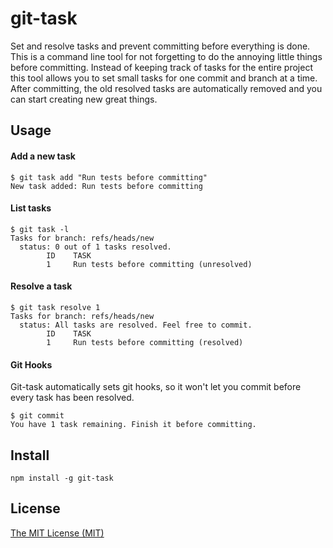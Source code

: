 # git-task
Set and resolve tasks and prevent committing before everything is done. This is a command line tool for not forgetting to do the annoying little things before committing. Instead of keeping track of tasks for the entire project this tool allows you to set small tasks for one commit and branch at a time. After committing, the old resolved tasks are automatically removed and you can start creating new great things.

## Usage

#### Add a new task
```
$ git task add "Run tests before committing"
New task added: Run tests before committing
```

#### List tasks
```
$ git task -l
Tasks for branch: refs/heads/new
  status: 0 out of 1 tasks resolved.
        ID    TASK
        1     Run tests before committing (unresolved)
```

#### Resolve a task
```
$ git task resolve 1
Tasks for branch: refs/heads/new
  status: All tasks are resolved. Feel free to commit.
        ID    TASK
        1     Run tests before committing (resolved)
```

#### Git Hooks
Git-task automatically sets git hooks, so it won't let you commit before every task has been resolved.
```
$ git commit
You have 1 task remaining. Finish it before committing.
```

## Install
`npm install -g git-task`

## License
[The MIT License (MIT)](https://github.com/Wisheri/git-task/blob/master/LICENSE.md)
